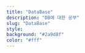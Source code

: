```yaml
---
title: "DataBase"
description: "DB에 대한 공부"
slug: "DataBase"
style:
background: "#2a9d8f"
color: "#fff"
---
```

